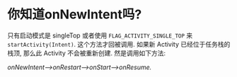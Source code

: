 # **你知道onNewIntent吗?**

只有启动模式是 singleTop 或者使用 `FLAG_ACTIVITY_SINGLE_TOP` 来 `startActivity(Intent)`. 这个方法才回被调用. 如果新 Activity 已经位于任务栈的栈顶, 那么此 Activity 不会被重新创建. 然是调用如下方法:

_onNewIntent--&gt;onRestart--&gt;onStart--&gt;onResume._

